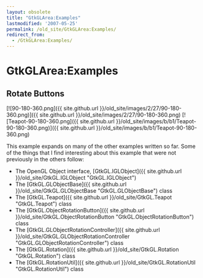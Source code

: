 ```yaml
---
layout: obsolete
title: "GtkGLArea:Examples"
lastmodified: '2007-05-25'
permalink: /old_site/GtkGLArea:Examples/
redirect_from:
  - /GtkGLArea:Examples/
---
```


GtkGLArea:Examples
==================

Rotate Buttons
--------------

[![90-180-360.png]({{ site.github.url }}/old_site/images/2/27/90-180-360.png)]({{ site.github.url }}/old_site/images/2/27/90-180-360.png) [![Teapot-90-180-360.png]({{ site.github.url }}/old_site/images/b/b1/Teapot-90-180-360.png)]({{ site.github.url }}/old_site/images/b/b1/Teapot-90-180-360.png)

This example expands on many of the other examples written so far. Some of the things that I find interesting about this example that were not previously in the others follow:

-   The OpenGL Object interface, [GtkGL.IGLObject]({{ site.github.url }}/old_site/GtkGL.IGLObject "GtkGL.IGLObject")
-   The [GtkGL.GLObjectBase]({{ site.github.url }}/old_site/GtkGL.GLObjectBase "GtkGL.GLObjectBase") class
-   The [GtkGL.Teapot]({{ site.github.url }}/old_site/GtkGL.Teapot "GtkGL.Teapot") class
-   The [GtkGL.ObjectRotationButton]({{ site.github.url }}/old_site/GtkGL.ObjectRotationButton "GtkGL.ObjectRotationButton") class
-   The [GtkGL.GLObjectRotationController]({{ site.github.url }}/old_site/GtkGL.GLObjectRotationController "GtkGL.GLObjectRotationController") class
-   The [GtkGL.Rotation]({{ site.github.url }}/old_site/GtkGL.Rotation "GtkGL.Rotation") class
-   The [GtkGL.RotationUtil]({{ site.github.url }}/old_site/GtkGL.RotationUtil "GtkGL.RotationUtil") class


